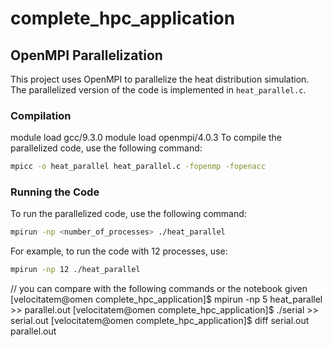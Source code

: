 # complete_hpc_application

## OpenMPI Parallelization

This project uses OpenMPI to parallelize the heat distribution simulation. The parallelized version of the code is implemented in `heat_parallel.c`.

### Compilation
module load gcc/9.3.0
module load openmpi/4.0.3
To compile the parallelized code, use the following command:

```sh
mpicc -o heat_parallel heat_parallel.c -fopenmp -fopenacc
```

### Running the Code

To run the parallelized code, use the following command:

```sh
mpirun -np <number_of_processes> ./heat_parallel
```

For example, to run the code with 12 processes, use:

```sh
mpirun -np 12 ./heat_parallel
```


// you can compare with the following commands or the notebook given
[velocitatem@omen complete_hpc_application]$ mpirun -np 5 heat_parallel >> parallel.out
[velocitatem@omen complete_hpc_application]$ ./serial >> serial.out
[velocitatem@omen complete_hpc_application]$ diff serial.out parallel.out
